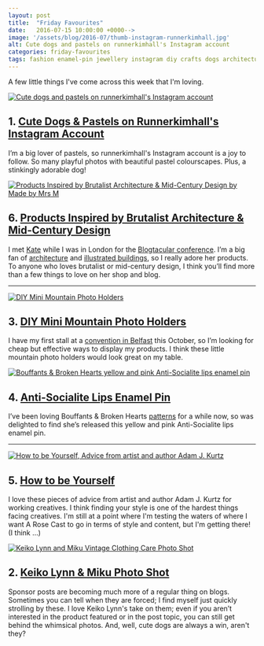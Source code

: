 ```yaml
---
layout: post
title:  "Friday Favourites"
date:   2016-07-15 10:00:00 +0000-->
image: '/assets/blog/2016-07/thumb-instagram-runnerkimhall.jpg'
alt: Cute dogs and pastels on runnerkimhall's Instagram account
categories: friday-favourites
tags: fashion enamel-pin jewellery instagram diy crafts dogs architecture photgraphy
---
```


<p class="intro">A few little things I've come across this week that I'm loving.</p>

<div class="row">
	<div class="col-md-6">
		<a href="https://www.instagram.com/runnerkimhall/" title="Cute dogs and pastels on runnerkimhall's Instagram account"><img src="/assets/blog/2016-07/ff-instagram-runnerkimhall.jpg" alt="Cute dogs and pastels on runnerkimhall's Instagram account" title="Cute dogs and pastels on runnerkimhall's Instagram account"></a>
		<h2>1. <a href="https://www.instagram.com/runnerkimhall/" title="Cute dogs and pastels on runnerkimhall's Instagram account">Cute Dogs &amp; Pastels on Runnerkimhall's Instagram Account</a></h2>
		<p>I’m a big lover of pastels, so runnerkimhall's Instagram account is a joy to follow. So many playful photos with beautiful pastel colourscapes. Plus, a stinkingly adorable dog!</p>
	</div>
	<div class="col-md-6">
		<a href="http://www.madebymrsm.co.uk/blog/2016/7/15/new-prints-and-brooches" title="Products Inspired by Brutalist Architecture &amp; Mid-Century Design by Made by Mrs M"><img src="/assets/blog/2016-07/ff-architecture-mid-century-prints-brooches.jpg" alt="Products Inspired by Brutalist Architecture &amp; Mid-Century Design by Made by Mrs M" title="Products Inspired by Brutalist Architecture &amp; Mid-Century Design by Made by Mrs M"></a>
		<h2>6. <a href="http://www.madebymrsm.co.uk/blog/2016/7/15/new-prints-and-brooches" title="Products Inspired by Brutalist Architecture &amp; Mid-Century Design by Made by Mrs M">Products Inspired by Brutalist Architecture &amp; Mid-Century Design</a></h2>
		<p>I met <a href="http://www.madebymrsm.co.uk">Kate</a> while I was in London for the <a href="http://127.0.0.1:4000/tag/blogtacular/">Blogtacular conference</a>. I’m a big fan of <a href="https://www.etsy.com/listing/449213280/custom-house-home-shop-business-building" title="Custom Home / Shop / Building Watercolor and Pencil Portrait Painting by A Rose Cast on Etsy">architecture</a> and <a href="https://www.etsy.com/listing/462863291/belfast-buildings-a5-prints-of-pencil" title="Watercolour Portraits of Famous Belfast Buildings by A Rose Cast on Etsy">illustrated buildings</a>, so I really adore her products. To anyone who loves brutalist or mid-century design, I think you’ll find more than a few things to love on her shop and blog.</p>
	</div>
</div>

* * *

<div class="row">
	<div class="col-md-6">
		<a href="http://sugarandcloth.com/2015/09/diy-mini-mountain-photo-holders/" title="DIY Mini Mountain Photo Holders"><img src="/assets/blog/2016-07/ff-diy-mini-mountain-photo-holders.jpg" alt="DIY Mini Mountain Photo Holders" title="DIY Mini Mountain Photo Holders"></a>
		<h2>3. <a href="http://sugarandcloth.com/2015/09/diy-mini-mountain-photo-holders/" title="DIY Mini Mountain Photo Holders">DIY Mini Mountain Photo Holders</a></h2>
		<p>I have my first stall at a <a href="http://love-your-home.uk">convention in Belfast</a> this October, so I’m looking for cheap but effective ways to display my products. I think these little mountain photo holders would look great on my table.</p>
	</div>
	<div class="col-md-6">
		<a href="http://theebouffants.bigcartel.com/product/anti-socialite-pin" title="Bouffants &amp; Broken Hearts yellow and pink Anti-Socialite lips enamel pin"><img src="/assets/blog/2016-07/ff-theebouffants-anti-socialite-enamel-pin.jpg" alt="Bouffants &amp; Broken Hearts yellow and pink Anti-Socialite lips enamel pin" title="Bouffants &amp; Broken Hearts yellow and pink Anti-Socialite lips enamel pin"></a>
		<h2>4. <a href="http://theebouffants.bigcartel.com/product/anti-socialite-pin" title="Bouffants &amp; Broken Hearts yellow and pink Anti-Socialite lips enamel pin">Anti-Socialite Lips Enamel Pin</a></h2>
		<p>I’ve been loving Bouffants &amp; Broken Hearts <a href="https://uk.pinterest.com/arosecast/design-patterns-flourishes/">patterns</a> for a while now, so was delighted to find she’s released this yellow and pink Anti-Socialite lips enamel pin.</p>
	</div>
</div>

* * *

<div class="row">
	<div class="col-md-6">
		<a href="http://www.designsponge.com/2016/06/how-to-be-yourself.html" title="How to be Yourself, Advice from artist and author Adam J. Kurtz"><img src="/assets/blog/2016-07/ff-how-to-be-yourself.png" alt="How to be Yourself, Advice from artist and author Adam J. Kurtz" title="How to be Yourself, Advice from artist and author Adam J. Kurtz"></a>
		<h2>5. <a href="http://www.designsponge.com/2016/06/how-to-be-yourself.html" title="How to be Yourself, Advice from artist and author Adam J. Kurtz">How to be Yourself</a></h2>
		<p>I love these pieces of advice from artist and author Adam J. Kurtz for working creatives. I think finding your style is one of the hardest things facing creatives. I'm still at a point where I'm testing the waters of where I want A Rose Cast to go in terms of style and content, but I'm getting there! (I think &hellip;)</p>
	</div>
	<div class="col-md-6">
		<a href="http://keikolynn.com/2016/05/how-to-care-for-vintage-clothing.html" title="Keiko Lynn and Miku Vintage Clothing Care Photo Shot"><img src="/assets/blog/2016-07/ff-keiko-lynn.jpg" alt="Keiko Lynn and Miku Vintage Clothing Care Photo Shot" title="Keiko Lynn and Miku Vintage Clothing Care Photo Shot"></a>
		<h2>2. <a href="http://keikolynn.com/2016/05/how-to-care-for-vintage-clothing.html" title="Keiko Lynn and Miku Vintage Clothing Care Photo Shot">Keiko Lynn &amp; Miku Photo Shot</a></h2>
		<p>Sponsor posts are becoming much more of a regular thing on blogs. Sometimes you can tell when they are forced; I find myself just quickly strolling by these. I love Keiko Lynn's take on them; even if you aren’t interested in the product featured or in the post topic, you can still get behind the whimsical photos. And, well, cute dogs are always a win, aren't they?</p>
	</div>
</div>